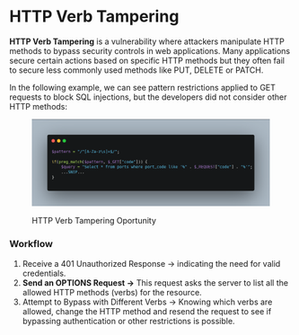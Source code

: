 # HTTP Verb Tampering

**HTTP Verb Tampering** is a vulnerability where attackers manipulate HTTP methods to bypass security controls in web applications. Many applications secure certain actions based on specific HTTP methods but they often fail to secure less commonly used methods like PUT, DELETE or PATCH.

In the following example, we can see pattern restrictions applied to GET requests to block SQL injections, but the developers did not consider other HTTP methods:

<figure><img src="../../.gitbook/assets/image.png" alt=""><figcaption><p>HTTP Verb Tampering Oportunity</p></figcaption></figure>

### Workflow

1. Receive a 401 Unauthorized Response -> indicating the need for valid credentials.
2. **Send an OPTIONS Request ->** This request asks the server to list all the allowed HTTP methods (verbs) for the resource.
3. Attempt to Bypass with Different Verbs -> Knowing which verbs are allowed, change the HTTP method and resend the request to see if bypassing authentication or other restrictions is possible.

